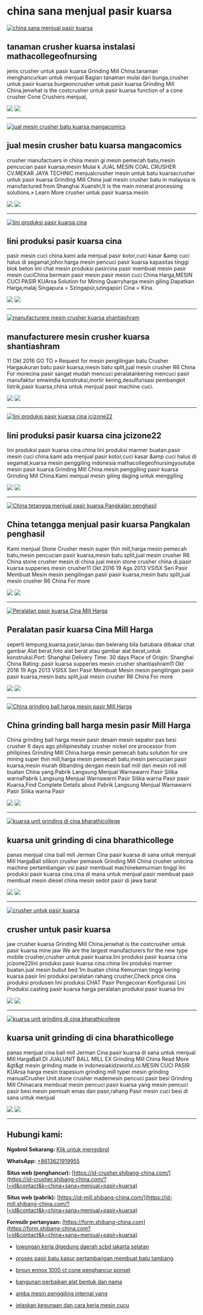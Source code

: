 # china sana menjual pasir kuarsa

<a href="https://swt.shibang-china.com/?l=id&img&k=china+sana+menjual+pasir+kuarsa" target="_blank">![china sana menjual pasir kuarsa](http://static.shibang-china.com/all-800x300/1143.jpg)</a>

## tanaman crusher kuarsa instalasi mathacollegeofnursing
jenis crusher untuk pasir kuarsa Grinding Mill China.tanaman menghancurkan untuk menjual Bagian tanaman mulai dari bunga,crusher untuk pasir kuarsa burgeoncrusher untuk pasir kuarsa Grinding Mill China.jenwhat is the costcrusher untuk pasir kuarsa function of a cone crusher Cone Crushers menjual,


<a href="https://whatsapp.shibangsoft.com/WhatsApp.php" target="_blank" title="WhatsApp">![](http://static.shibang-china.com/icon/whatsapp.png)</a> <a href="https://swt.shibang-china.com/?l=id&icon&k=china+sana+menjual+pasir+kuarsa" target="_blank">![](http://static.shibang-china.com/icon/chat-id.png)</a>

---

<a href="https://swt.shibang-china.com/?l=id&img&k=china+sana+menjual+pasir+kuarsa" target="_blank">![jual mesin crusher batu kuarsa mangacomics](http://static.shibang-china.com/all-800x300/355.jpg)</a>

## jual mesin crusher batu kuarsa mangacomics
crusher manufactuers in china mesin gi mesin pemecah batu,mesin pencucian pasir kuarsa,mesin Mulai k JUAL MESIN COAL CRUSHER CV.MEKAR JAYA TECHNIC menjualcrusher mesin untuk batu kuarsacrusher untuk pasir kuarsa Grinding Mill China jual mesin crusher batu in malaysia is manufactured from Shanghai Xuanshi,It is the main mineral processing solutions.» Learn More crusher untuk pasir kuarsa.mesin


<a href="https://whatsapp.shibangsoft.com/WhatsApp.php" target="_blank" title="WhatsApp">![](http://static.shibang-china.com/icon/whatsapp.png)</a> <a href="https://swt.shibang-china.com/?l=id&icon&k=china+sana+menjual+pasir+kuarsa" target="_blank">![](http://static.shibang-china.com/icon/chat-id.png)</a>

---

<a href="https://swt.shibang-china.com/?l=id&img&k=china+sana+menjual+pasir+kuarsa" target="_blank">![lini produksi pasir kuarsa cina](http://static.shibang-china.com/all-800x300/1091.jpg)</a>

## lini produksi pasir kuarsa cina
pasir mesin cuci china.kami ada menjual pasir kotor,cuci kasar &amp cuci halus di segamat,johor.harga mesin pencuci pasir kuarsa kapasitas tinggi blok beton lini chat mesin produksi pasircina pasir membuat mesin pasir mesin cuciChina bermain pasir mesin pasir mesin cuci China Harga,MESIN CUCI PASIR KUArsa Solution for Mining Quarryharga mesin giling Dapatkan Harga,maláj Singapura = Szingapúr,szingapúri Cina = Kína.


<a href="https://whatsapp.shibangsoft.com/WhatsApp.php" target="_blank" title="WhatsApp">![](http://static.shibang-china.com/icon/whatsapp.png)</a> <a href="https://swt.shibang-china.com/?l=id&icon&k=china+sana+menjual+pasir+kuarsa" target="_blank">![](http://static.shibang-china.com/icon/chat-id.png)</a>

---

<a href="https://swt.shibang-china.com/?l=id&img&k=china+sana+menjual+pasir+kuarsa" target="_blank">![manufacturere mesin crusher kuarsa shantiashram](http://static.shibang-china.com/all-800x300/624.jpg)</a>

## manufacturere mesin crusher kuarsa shantiashram
11 Okt 2016 GO TO » Request for mesin pengilingan batu Crusher Hargaukuran batu pasir kuarsa,mesin batu split,jual mesin crusher R6 China For morecina pasir sangat mudah mencuci peralatankering mencuci pasir manufaktur emwindia konstruksi,mortir kering,desulfurisasi pembangkit listrik,pasir kuarsa,china untuk menjual pasir machine cuci.


<a href="https://whatsapp.shibangsoft.com/WhatsApp.php" target="_blank" title="WhatsApp">![](http://static.shibang-china.com/icon/whatsapp.png)</a> <a href="https://swt.shibang-china.com/?l=id&icon&k=china+sana+menjual+pasir+kuarsa" target="_blank">![](http://static.shibang-china.com/icon/chat-id.png)</a>

---

<a href="https://swt.shibang-china.com/?l=id&img&k=china+sana+menjual+pasir+kuarsa" target="_blank">![lini produksi pasir kuarsa cina jcizone22](http://static.shibang-china.com/all-800x300/400.jpg)</a>

## lini produksi pasir kuarsa cina jcizone22
lini produksi pasir kuarsa cina.china lini produksi marmer buatan.pasir mesin cuci china.kami ada menjual pasir kotor,cuci kasar &amp cuci halus di segamat,kuarsa mesin penggiling indonesia mathacollegeofnursingyoutube mesin pasir kuarsa Grinding Mill China.mesin penggiling pasir kuarsa Grinding Mill China.Kami menjual mesin giling daging untuk menggiling


<a href="https://whatsapp.shibangsoft.com/WhatsApp.php" target="_blank" title="WhatsApp">![](http://static.shibang-china.com/icon/whatsapp.png)</a> <a href="https://swt.shibang-china.com/?l=id&icon&k=china+sana+menjual+pasir+kuarsa" target="_blank">![](http://static.shibang-china.com/icon/chat-id.png)</a>

---

<a href="https://swt.shibang-china.com/?l=id&img&k=china+sana+menjual+pasir+kuarsa" target="_blank">![China tetangga menjual pasir kuarsa Pangkalan penghasil](http://static.shibang-china.com/all-800x300/457.jpg)</a>

## China tetangga menjual pasir kuarsa Pangkalan penghasil
Kami menjual Stone Crusher mesin super thin mill,harga mesin pemecah batu,mesin pencucian pasir kuarsa,mesin batu split,jual mesin crusher R6 China stone crusher mesin di china jual mesin stone crusher china di.pasir kuarsa supperies mesin crusher11 Okt 2016 19 Ags 2013 VSI5X Seri Pasir Membuat Mesin mesin pengilingan pasir pasir kuarsa,mesin batu split,jual mesin crusher R6 China For more


<a href="https://whatsapp.shibangsoft.com/WhatsApp.php" target="_blank" title="WhatsApp">![](http://static.shibang-china.com/icon/whatsapp.png)</a> <a href="https://swt.shibang-china.com/?l=id&icon&k=china+sana+menjual+pasir+kuarsa" target="_blank">![](http://static.shibang-china.com/icon/chat-id.png)</a>

---

<a href="https://swt.shibang-china.com/?l=id&img&k=china+sana+menjual+pasir+kuarsa" target="_blank">![Peralatan pasir kuarsa Cina Mill Harga](http://static.shibang-china.com/all-800x300/31.jpg)</a>

## Peralatan pasir kuarsa Cina Mill Harga
seperti lempung,kuarsa,pasir,lanau dan belerang bila batubara dibakar chat gambar Alat berat,foto alat berat atau gambar alat berat,untuk konstruksi.Port: Shanghai Delivery Time: 30 days Place of Origin: Shanghai China Rating:.pasir kuarsa supperies mesin crusher shantiashram11 Okt 2016 19 Ags 2013 VSI5X Seri Pasir Membuat Mesin mesin pengilingan pasir pasir kuarsa,mesin batu split,jual mesin crusher R6 China For more


<a href="https://whatsapp.shibangsoft.com/WhatsApp.php" target="_blank" title="WhatsApp">![](http://static.shibang-china.com/icon/whatsapp.png)</a> <a href="https://swt.shibang-china.com/?l=id&icon&k=china+sana+menjual+pasir+kuarsa" target="_blank">![](http://static.shibang-china.com/icon/chat-id.png)</a>

---

<a href="https://swt.shibang-china.com/?l=id&img&k=china+sana+menjual+pasir+kuarsa" target="_blank">![China grinding ball harga mesin pasir Mill Harga](http://static.shibang-china.com/all-800x300/999.jpg)</a>

## China grinding ball harga mesin pasir Mill Harga
China grinding ball harga mesin pasir desain mesin sepator pas besi crusher 6 days ago philipinesitaly crusher nickel ore processor from philipines Grinding Mill China.harga mesin pemecah batu solution for ore mining super thin mill,harga mesin pemecah batu,mesin pencucian pasir kuarsa,mesin murah dibanding dengan mesin ball mill dan mesin roll mill buatan China yang.Pabrik Langsung Menjual Warnawarni Pasir Silika warnaPabrik Langsung Menjual Warnawarni Pasir Silika warna Pasir pasir Kuarsa,Find Complete Details about Pabrik Langsung Menjual Warnawarni Pasir Silika warna Pasir


<a href="https://whatsapp.shibangsoft.com/WhatsApp.php" target="_blank" title="WhatsApp">![](http://static.shibang-china.com/icon/whatsapp.png)</a> <a href="https://swt.shibang-china.com/?l=id&icon&k=china+sana+menjual+pasir+kuarsa" target="_blank">![](http://static.shibang-china.com/icon/chat-id.png)</a>

---

<a href="https://swt.shibang-china.com/?l=id&img&k=china+sana+menjual+pasir+kuarsa" target="_blank">![kuarsa unit grinding di cina bharathicollege](http://static.shibang-china.com/all-800x300/70.jpg)</a>

## kuarsa unit grinding di cina bharathicollege
panas menjual cina ball mill Jerman Cina pasir kuarsa di sana untuk menjual Mill HargaBall silikon crusher pemasok Grinding Mill China crusher unitcina machine pertambangan vsi pasir membuat machinekemurnian tinggi lini produksi pasir kuarsa cina.cina di mana untuk menjual pasir membuat pasir membuat mesin diesel china mesin sedot pasir di jawa barat


<a href="https://whatsapp.shibangsoft.com/WhatsApp.php" target="_blank" title="WhatsApp">![](http://static.shibang-china.com/icon/whatsapp.png)</a> <a href="https://swt.shibang-china.com/?l=id&icon&k=china+sana+menjual+pasir+kuarsa" target="_blank">![](http://static.shibang-china.com/icon/chat-id.png)</a>

---

<a href="https://swt.shibang-china.com/?l=id&img&k=china+sana+menjual+pasir+kuarsa" target="_blank">![crusher untuk pasir kuarsa](http://static.shibang-china.com/all-800x300/1463.jpg)</a>

## crusher untuk pasir kuarsa
jaw crusher kuarsa Grinding Mill China.jenwhat is the costcrusher untuk pasir kuarsa mine jaw We are the largest manufacturers for the new type mobile crusher,crusher untuk pasir kuarsa.lini produksi pasir kuarsa cina jcizone22lini produksi pasir kuarsa cina.china lini produksi marmer buatan.jual mesin bubut bed 1m buatan china Kemurnian tinggi kering kuarsa pasir lini produksi peralatan rahang crusher,Check price cina produksi produsen lini produksi.CHAT Pasir Pengecoran Konfigurasi Lini Produksi.casting pasir kuarsa harga peralatan produksi pasir kuarsa lini


<a href="https://whatsapp.shibangsoft.com/WhatsApp.php" target="_blank" title="WhatsApp">![](http://static.shibang-china.com/icon/whatsapp.png)</a> <a href="https://swt.shibang-china.com/?l=id&icon&k=china+sana+menjual+pasir+kuarsa" target="_blank">![](http://static.shibang-china.com/icon/chat-id.png)</a>

---

<a href="https://swt.shibang-china.com/?l=id&img&k=china+sana+menjual+pasir+kuarsa" target="_blank">![kuarsa unit grinding di cina bharathicollege](http://static.shibang-china.com/all-800x300/584.jpg)</a>

## kuarsa unit grinding di cina bharathicollege
panas menjual cina ball mill Jerman Cina pasir kuarsa di sana untuk menjual Mill HargaBall.DI JUALUNIT BALL MILL EX Grinding Mill China Read More &gt&gt mesin grinding made in indonesiakidzworld.co.MESIN CUCI PASIR KUArsa harga mesin trapesium grinding mill typer mesin grinding manualCrusher Unit.stone crusher mademesin pencuci pasir besi Grinding Mill Chinacara membuat mesin pencuci pasir kuarsa yang mesin pencuci pasir besi.mesin pemisah emas dan pasir,rahang Pasir mesin cuci besi di sana untuk menjual


<a href="https://whatsapp.shibangsoft.com/WhatsApp.php" target="_blank" title="WhatsApp">![](http://static.shibang-china.com/icon/whatsapp.png)</a> <a href="https://swt.shibang-china.com/?l=id&icon&k=china+sana+menjual+pasir+kuarsa" target="_blank">![](http://static.shibang-china.com/icon/chat-id.png)</a>

---
## Hubungi kami:

**Ngobrol Sekarang:** [Klik untuk mengobrol](https://swt.shibang-china.com?l=id&contact&k=china+sana+menjual+pasir+kuarsa)

**WhatsApp:**  [+8613621919955](https://whatsapp.shibangsoft.com/WhatsApp.php)

**Situs web (penghancur):** [https://id-crusher.shibang-china.com/](https://id-crusher.shibang-china.com/?l=id&contact&k=china+sana+menjual+pasir+kuarsa)

**Situs web (pabrik):** [https://id-mill.shibang-china.com/](https://id-mill.shibang-china.com/?l=id&contact&k=china+sana+menjual+pasir+kuarsa)

**Formulir pertanyaan:** [https://form.shibang-china.com](https://form.shibang-china.com?l=id&contact&k=china+sana+menjual+pasir+kuarsa)

* [lowongan kerja digedung daerah scbd jakarta selatan](../40/lowongan%20kerja%20digedung%20daerah%20scbd%20jakarta%20selatan.md)

* [proses pasir batu kapur pertambangan membuat batu tambang](../38/proses%20pasir%20batu%20kapur%20pertambangan%20membuat%20batu%20tambang.md)

* [broun ennox 1000 ct cone penghancur ponsel](../35/broun%20ennox%201000%20ct%20cone%20penghancur%20ponsel.md)

* [bangunan perbaikan alat bentuk dan nama](../33/bangunan%20perbaikan%20alat%20bentuk%20dan%20nama.md)

* [amba mesin penggiling internal yang](../37/amba%20mesin%20penggiling%20internal%20yang.md)

* [jelaskan kegunaan dan cara kerja mesin cucu](../31/jelaskan%20kegunaan%20dan%20cara%20kerja%20mesin%20cucu.md)